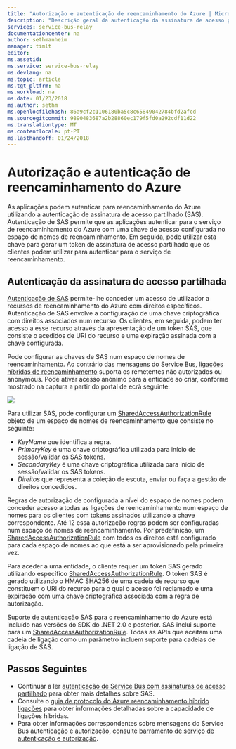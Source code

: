 ```yaml
---
title: "Autorização e autenticação de reencaminhamento do Azure | Microsoft Docs"
description: "Descrição geral da autenticação da assinatura de acesso partilhado (SAS) no reencaminhamento do Azure"
services: service-bus-relay
documentationcenter: na
author: sethmanheim
manager: timlt
editor: 
ms.assetid: 
ms.service: service-bus-relay
ms.devlang: na
ms.topic: article
ms.tgt_pltfrm: na
ms.workload: na
ms.date: 01/23/2018
ms.author: sethm
ms.openlocfilehash: 86a9cf2c1106180ba5c8c65849042784bfd2afcd
ms.sourcegitcommit: 9890483687a2b28860ec179f5fd0a292cdf11d22
ms.translationtype: MT
ms.contentlocale: pt-PT
ms.lasthandoff: 01/24/2018
---
```

# <a name="azure-relay-authentication-and-authorization"></a>Autorização e autenticação de reencaminhamento do Azure

As aplicações podem autenticar para reencaminhamento do Azure utilizando a autenticação de assinatura de acesso partilhado (SAS). Autenticação de SAS permite que as aplicações autenticar para o serviço de reencaminhamento do Azure com uma chave de acesso configurada no espaço de nomes de reencaminhamento. Em seguida, pode utilizar esta chave para gerar um token de assinatura de acesso partilhado que os clientes podem utilizar para autenticar para o serviço de reencaminhamento.

## <a name="shared-access-signature-authentication"></a>Autenticação da assinatura de acesso partilhada

[Autenticação de SAS](../service-bus-messaging/service-bus-sas.md) permite-lhe conceder um acesso de utilizador a recursos de reencaminhamento do Azure com direitos específicos. Autenticação de SAS envolve a configuração de uma chave criptográfica com direitos associados num recurso. Os clientes, em seguida, podem ter acesso a esse recurso através da apresentação de um token SAS, que consiste o acedidos de URI do recurso e uma expiração assinada com a chave configurada.

Pode configurar as chaves de SAS num espaço de nomes de reencaminhamento. Ao contrário das mensagens do Service Bus, [ligações híbridas de reencaminhamento](relay-hybrid-connections-protocol.md) suporta os remetentes não autorizados ou anonymous. Pode ativar acesso anónimo para a entidade ao criar, conforme mostrado na captura a partir do portal de ecrã seguinte:

![][0]

Para utilizar SAS, pode configurar um [SharedAccessAuthorizationRule](/dotnet/api/microsoft.servicebus.messaging.sharedaccessauthorizationrule) objeto de um espaço de nomes de reencaminhamento que consiste no seguinte:

* *KeyName* que identifica a regra.
* *PrimaryKey* é uma chave criptográfica utilizada para início de sessão/validar os SAS tokens.
* *SecondaryKey* é uma chave criptográfica utilizada para início de sessão/validar os SAS tokens.
* *Direitos* que representa a coleção de escuta, enviar ou faça a gestão de direitos concedidos.

Regras de autorização de configurada a nível do espaço de nomes podem conceder acesso a todas as ligações de reencaminhamento num espaço de nomes para os clientes com tokens assinados utilizando a chave correspondente. Até 12 essa autorização regras podem ser configuradas num espaço de nomes de reencaminhamento. Por predefinição, um [SharedAccessAuthorizationRule](/dotnet/api/microsoft.servicebus.messaging.sharedaccessauthorizationrule) com todos os direitos está configurado para cada espaço de nomes ao que está a ser aprovisionado pela primeira vez.

Para aceder a uma entidade, o cliente requer um token SAS gerado utilizando específico [SharedAccessAuthorizationRule](/dotnet/api/microsoft.servicebus.messaging.sharedaccessauthorizationrule). O token SAS é gerado utilizando o HMAC SHA256 de uma cadeia de recurso que constituem o URI do recurso para o qual o acesso foi reclamado e uma expiração com uma chave criptográfica associada com a regra de autorização.

Suporte de autenticação SAS para o reencaminhamento do Azure está incluído nas versões do SDK do .NET 2.0 e posterior. SAS inclui suporte para um [SharedAccessAuthorizationRule](/dotnet/api/microsoft.servicebus.messaging.sharedaccessauthorizationrule). Todas as APIs que aceitam uma cadeia de ligação como um parâmetro incluem suporte para cadeias de ligação de SAS.

## <a name="next-steps"></a>Passos Seguintes

- Continuar a ler [autenticação de Service Bus com assinaturas de acesso partilhado](../service-bus-messaging/service-bus-sas.md) para obter mais detalhes sobre SAS.
- Consulte o [guia de protocolo do Azure reencaminhamento híbrido ligações](relay-hybrid-connections-protocol.md) para obter informações detalhadas sobre a capacidade de ligações híbridas.
- Para obter informações correspondentes sobre mensagens do Service Bus autenticação e autorização, consulte [barramento de serviço de autenticação e autorização](../service-bus-messaging/service-bus-authentication-and-authorization.md). 

[0]: ./media/relay-authentication-and-authorization/hcanon.png
